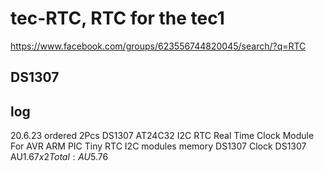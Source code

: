 # tec-RTC, RTC for the tec1

https://www.facebook.com/groups/623556744820045/search/?q=RTC
  

## DS1307

## log
20.6.23
ordered 2Pcs DS1307 AT24C32 I2C RTC Real Time Clock Module For AVR ARM PIC Tiny RTC I2C modules memory DS1307 Clock
DS1307 AU$1.67x2 Total:AU$5.76

